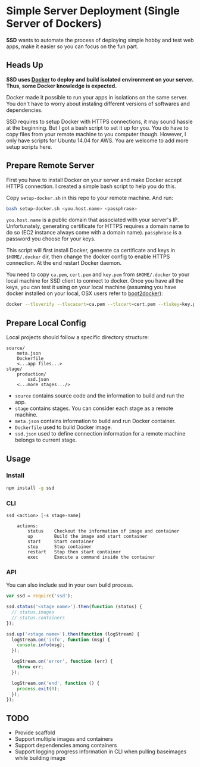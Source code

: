 # Simple Server Deployment (Single Server of Dockers)

__SSD__ wants to automate the process of deploying simple hobby and test web apps, make it easier so you can focus on the fun part.

## Heads Up

**SSD uses [__Docker__](https://www.docker.com/) to deploy and build isolated environment on your server. Thus, some Docker knowledge is expected.**

Docker made it possible to run your apps in isolations on the same server. You don't have to worry about instaling different versions of softwares and dependencies.

SSD requires to setup Docker with HTTPS connections, it may sound hassle at the beginning. But I got a bash script to set it up for you. You do have to copy files from your remote machine to you computer though. However, I only have scripts for Ubuntu 14.04 for AWS. You are welcome to add more setup scripts here.

## Prepare Remote Server

First you have to install Docker on your server and make Docker accept HTTPS connection. I created a simple bash script to help you do this.

Copy `setup-docker.sh` in this repo to your remote machine. And run:

```bash
bash setup-docker.sh <you.host.name> <passphrase>
```

`you.host.name` is a public domain that associated with your server's IP. Unfortunately, generating certificate for HTTPS requires a domain name to do so (EC2 instance always come with a domain name). `passphrase` is a password you choose for your keys.

This script will first install Docker, generate ca certificate and keys in `$HOME/.docker` dir, then change the docker config to enable HTTPS connection. At the end restart Docker daemon.

You need to copy `ca.pem`, `cert.pem` and `key.pem` from `$HOME/.docker` to your local machine for SSD client to connect to docker. Once you have all the keys, you can test it using on your local machine (assuming you have docker installed on your local, OSX users refer to [boot2docker]( https://docs.docker.com/installation/mac/)):

```bash
docker --tlsverify --tlscacert=ca.pem --tlscert=cert.pem --tlskey=key.pem -H=<your.host.name>:2376 version
```

## Prepare Local Config

Local projects should follow a specific directory structure:

```
source/
    meta.json
    Dockerfile
    <...app files...>
stage/
    production/
        ssd.json
    <...more stages.../>
```

- `source` contains source code and the information to build and run the app.
- `stage` contains stages. You can consider each stage as a remote machine.
- `meta.json` contains information to build and run Docker container.
- `Dockerfile` used to build Docker image.
- `ssd.json` used to define connection information for a remote machine belongs to current stage.

## Usage

### Install

```bash
npm install -g ssd
```

### CLI

```
ssd <action> [-s stage-name]

    actions:
        status    Checkout the information of image and container
        up        Build the image and start container
        start     Start container
        stop      Stop container
        restart   Stop then start container
        exec      Execute a command inside the container
```

### API

You can also include ssd in your own build process.

```javascript
var ssd = require('ssd');

ssd.status('<stage name>').then(function (status) {
  // status.images
  // status.containers
});

ssd.up('<stage name>').then(function (logStream) {
  logStream.on('info', function (msg) {
    console.info(msg);
  });

  logStream.on('error', function (err) {
    throw err;
  });

  logStream.on('end', function () {
    process.exit(0);
  });
});
```

## TODO

- Provide scaffold
- Support multiple images and containers
- Support dependencies among containers
- Support logging progress information in CLI when pulling baseimages while building image
